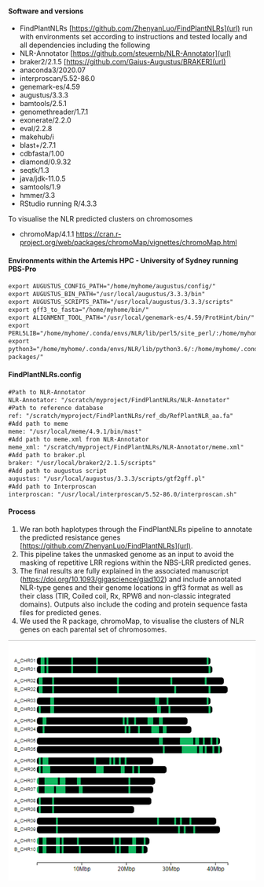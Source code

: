 #### Software and versions 

- FindPlantNLRs [https://github.com/ZhenyanLuo/FindPlantNLRs](url) run with environments set according to instructions and tested locally and all dependencies including the following
- NLR-Annotator [https://github.com/steuernb/NLR-Annotator](url)
- braker2/2.1.5 [https://github.com/Gaius-Augustus/BRAKER](url)
- anaconda3/2020.07
- interproscan/5.52-86.0
- genemark-es/4.59
- augustus/3.3.3
- bamtools/2.5.1
- genomethreader/1.7.1
- exonerate/2.2.0
- eval/2.2.8
- makehub/i
- blast+/2.7.1
- cdbfasta/1.00
- diamond/0.9.32
- seqtk/1.3
- java/jdk-11.0.5
- samtools/1.9
- hmmer/3.3
- RStudio running R/4.3.3
  
To visualise the NLR predicted clusters on chromosomes 
- chromoMap/4.1.1 <https://cran.r-project.org/web/packages/chromoMap/vignettes/chromoMap.html>

#### Environments within the Artemis HPC - University of Sydney running PBS-Pro

```
export AUGUSTUS_CONFIG_PATH="/home/myhome/augustus/config/"
export AUGUSTUS_BIN_PATH="/usr/local/augustus/3.3.3/bin"
export AUGUSTUS_SCRIPTS_PATH="/usr/local/augustus/3.3.3/scripts"
export gff3_to_fasta="/home/myhome/bin/"
export ALIGNMENT_TOOL_PATH="/usr/local/genemark-es/4.59/ProtHint/bin/"
export PERL5LIB="/home/myhome/.conda/envs/NLR/lib/perl5/site_perl/:/home/myhome/.conda/envs/NLR/lib/perl5/core_perl/:/home/myhome/.conda/envs/NLR/lib/perl5/vendor_perl/"
export python3="/home/myhome/.conda/envs/NLR/lib/python3.6/:/home/myhome/.conda/envs/NLR/lib/python3.6/site-packages/"
```
#### FindPlantNLRs.config

```
#Path to NLR-Annotator
NLR-Annotator: "/scratch/myproject/FindPlantNLRs/NLR-Annotator"
#Path to reference database
ref: "/scratch/myproject/FindPlantNLRs/ref_db/RefPlantNLR_aa.fa"
#Add path to meme
meme: "/usr/local/meme/4.9.1/bin/mast"
#Add path to meme.xml from NLR-Annotator
meme_xml: "/scratch/myproject/FindPlantNLRs/NLR-Annotator/meme.xml"
#Add path to braker.pl
braker: "/usr/local/braker2/2.1.5/scripts"
#Add path to augustus script
augustus: "/usr/local/augustus/3.3.3/scripts/gtf2gff.pl"
#Add path to Interproscan
interproscan: "/usr/local/interproscan/5.52-86.0/interproscan.sh"
```

#### Process

1.  We ran both haplotypes through the FindPlantNLRs pipeline to annotate the predicted resistance genes [https://github.com/ZhenyanLuo/FindPlantNLRs](url).
2.  This pipeline takes the unmasked genome as an input to avoid the masking of repetitive LRR regions within the NBS-LRR predicted genes.
3.  The final results are fully explained in the associated manuscript (https://doi.org/10.1093/gigascience/giad102) and include annotated NLR-type genes and their genome locations in gff3 format as well as their class (TIR, Coiled coil, Rx, RPW8 and non-classic integrated domains). Outputs also include the coding and protein sequence fasta files for predicted genes.
4.  We used the R package, chromoMap, to visualise the clusters of NLR genes on each parental set of chromosomes.
   
![Alt text](https://github.com/peritob/Theobroma-cacao-genome/blob/main/AB_NLR_crop.png)



  
